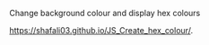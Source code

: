 
Change background colour and display hex colours 

 https://shafali03.github.io/JS_Create_hex_colour/.
